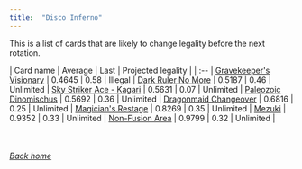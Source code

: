 ```yaml
---
title:  "Disco Inferno"
---
```


This is a list of cards that are likely to change legality before the next rotation.

| Card name | Average | Last | Projected legality |
| :-- |
[Gravekeeper's Visionary](https://db.ygoprodeck.com/card/?search=Gravekeeper's%20Visionary) | 0.4645 | 0.58 | Illegal |
[Dark Ruler No More](https://db.ygoprodeck.com/card/?search=Dark%20Ruler%20No%20More) | 0.5187 | 0.46 | Unlimited |
[Sky Striker Ace - Kagari](https://db.ygoprodeck.com/card/?search=Sky%20Striker%20Ace%20-%20Kagari) | 0.5631 | 0.07 | Unlimited |
[Paleozoic Dinomischus](https://db.ygoprodeck.com/card/?search=Paleozoic%20Dinomischus) | 0.5692 | 0.36 | Unlimited |
[Dragonmaid Changeover](https://db.ygoprodeck.com/card/?search=Dragonmaid%20Changeover) | 0.6816 | 0.25 | Unlimited |
[Magician's Restage](https://db.ygoprodeck.com/card/?search=Magician's%20Restage) | 0.8269 | 0.35 | Unlimited |
[Mezuki](https://db.ygoprodeck.com/card/?search=Mezuki) | 0.9352 | 0.33 | Unlimited |
[Non-Fusion Area](https://db.ygoprodeck.com/card/?search=Non-Fusion%20Area) | 0.9799 | 0.32 | Unlimited |

<br>

###### [Back home](index)
